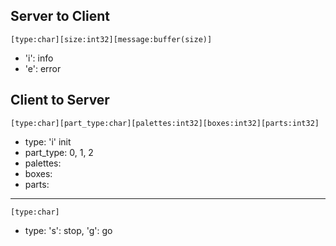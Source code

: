 ## Server to Client

    [type:char][size:int32][message:buffer(size)]

- 'i': info
- 'e': error

## Client to Server

    [type:char][part_type:char][palettes:int32][boxes:int32][parts:int32]

- type: 'i' init
- part_type: 0, 1, 2
- palettes:
- boxes:
- parts:

---

    [type:char]

- type: 's': stop, 'g': go
